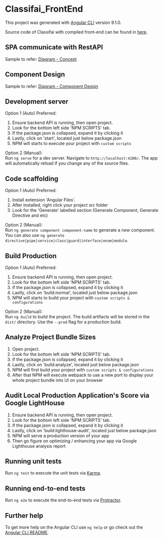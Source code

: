 # Classifai_FrontEnd

This project was generated with [Angular CLI](https://github.com/angular/angular-cli) version 9.1.0.

Source code of Classifai with compiled front-end can be found in [here](https://github.com/CertifaiAI/classifai).

## SPA communicate with RestAPI
Sample to refer: [Diagram - Concept](https://drive.google.com/file/d/1xDNitESxmUsZibmf3eKJ88bUmTY-oGqh/view?usp=sharing)

## Component Design
Sample to refer: [Diagram - Component Design](https://drive.google.com/file/d/1xg-k3xfLo-S6JSjKmyhTeh8bzBbEKezm/view)

## Development server

Option 1 (Auto) Preferred:
1) Ensure backend API is running, then open project.
2) Look for the bottom left side 'NPM SCRIPTS' tab.
3) If the package.json is collapsed, expand it by clicking it
4) Lastly, click on 'start', located just below package.json
5) NPM will starts to execute your project with `custom scripts`

Option 2 (Manual):\
Run `ng serve` for a dev server. Navigate to `http://localhost:4200/`. The app will automatically reload if you change any of the source files.

## Code scaffolding

Option 1 (Auto) Preferred:
1) Install extension 'Angular Files'.
2) After installed, right click your project src folder
3) Look for the 'Generate' labelled section (Generate Component, Generate Directive and etc)

Option 2 (Manual):\
Run `ng generate component component-name` to generate a new component. You can also use `ng generate directive|pipe|service|class|guard|interface|enum|module`.

## Build Production

Option 1 (Auto) Preferred:
1) Ensure backend API is running, then open project.
2) Look for the bottom left side 'NPM SCRIPTS' tab.
3) If the package.json is collapsed, expand it by clicking it
4) Lastly, click on 'build:normal', located just below package.json
5) NPM will starts to build your project with `custom scripts & configurations`

Option 2 (Manual):\
Run `ng build` to build the project. The build artifacts will be stored in the `dist/` directory. Use the `--prod` flag for a production build.

## Analyze Project Bundle Sizes

1) Open project.
2) Look for the bottom left side 'NPM SCRIPTS' tab.
3) If the package.json is collapsed, expand it by clicking it
4) Lastly, click on 'build:analyze', located just below package.json
5) NPM will first build your project with `custom scripts & configurations`
6) After that NPM will execute webpack to use a new port to display your whole project bundle into UI on your browser

## Audit Local Production Application's Score via Google LightHouse

1) Ensure backend API is running, then open project.
2) Look for the bottom left side 'NPM SCRIPTS' tab.
3) If the package.json is collapsed, expand it by clicking it
4) Lastly, click on 'build:lighthouse-audit', located just below package.json
5) NPM will serve a production version of your app
6) Then go figure on optimizing / enhancing your app via Google Lighthouse analysis report

## Running unit tests

Run `ng test` to execute the unit tests via [Karma](https://karma-runner.github.io).

## Running end-to-end tests

Run `ng e2e` to execute the end-to-end tests via [Protractor](http://www.protractortest.org/).

## Further help

To get more help on the Angular CLI use `ng help` or go check out the [Angular CLI README](https://github.com/angular/angular-cli/blob/master/README.md).
